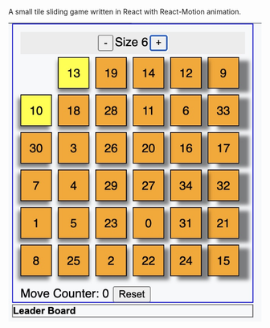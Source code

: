 A small tile sliding game written in React with React-Motion animation.

![Tiles](https://raw.githubusercontent.com/mattflanzer/tiles/readme-image/screencap.jpg)
